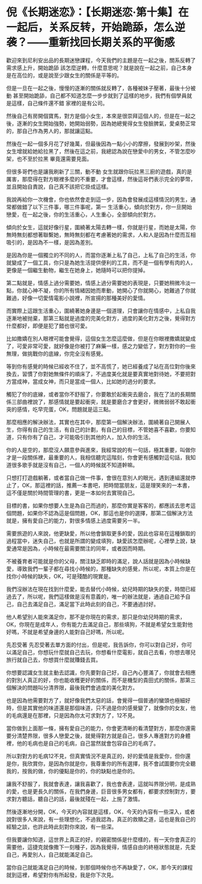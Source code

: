 # 倪《长期迷恋》：【长期迷恋·第十集】在一起后，关系反转，开始跪舔，怎么逆袭？——重新找回长期关系的平衡感

歡迎來到尼利安出品的長期迷戀課程，今天我們的主題是在一起之後，關系反轉了需求感上升，開始跪舔 該怎麼逆轉，什麼意思呢？就是說在一起之前，自己本身是在高位的，或是說至少跟女生的關係是平等的。

但是一旦在一起之後，慢慢的逐漸的關係就反轉了，各種被妹子壓著，最後十分被動 甚至開始跪舔，自己都不知道怎麼一步步就到了這樣的地步，我們有個學員就是這樣，自己條件還不錯 家裡的是有公司。

然後自己有房開個寶馬，對方是個小女生，本來是很崇拜這個人的，但是在一起之後，逐漸的女生開始強勢，她開始弱勢，因為她總覺得女生發臉脾氣，愛桌勢正常的，那自己作為男人的，那就讓這點。

然後在一起一個多月花了好幾萬，但最後因為一點小小的摩擦，發展到吵架，然後女生增就給她給拉黑了，然後在這之前，我總認為說在戀愛中的男女，不管怎麼吵架，也不至於拉黑 畢竟還需要見面。

但很多哥們也是讓我刷新了三關，動不動 女生就跟你玩拉黑三廚的遊戲，真的是厲害，那麼得在對方眼裡多麼的不重要，才會這樣，然後這哥們表示完全的夢幣，並且開始自責說，自己真不該把它掛成這樣。

我說再給你一次機會，你也依然會走到這一步，因為會發展成這樣情況的男生，通常都做錯了以下三件事，哪三件事呢，第一 生活重心，傾向於對方，你一旦開始戀愛，在一起之後，你的生活重心，人生重心，全部傾向於對方。

傾向於女生，這就好像行星，圍繞著太陽去轉一樣，你就是行星，而她是太陽，你無時無刻都想著聯繫她，無時無刻都在考慮著她的需求，人和人是因為什麼而互相吸引的，是因為不一樣，是因為差別。

是因為你是一個獨立的不同的人，而當你逐漸上私了自己，上私了自己的生活，你就變成了一個工具，你只是為她生活提供便利的工具，而不是一個有學有肉的人，更像是一個繼生動物，繼生在她身上，她隨時可以把你提掉。

第二點就是，情感上過分需要她，情感上過分需要她的表現是，只要她稍微冷淡一點，你就心神不凝，你的所有情緒因她而牽動，她開心了你就開心，她難過了你就難過，好像一切愛情電影小說裡，所宣揚的那種美好的愛情。

而實際上這跟生活重心，圍繞著她身邊是一個道理，只會讓你在情感中，上私自我逐漸地被抛棄，那第三點就是過度的完美化對方，過度的美化對方之後，覺得對方什麼都好，即便是犯了錯也很可愛。

比如撒嬌在別人眼裡可能會覺得，這個女生怎麼這麼做，但是在你眼裡撒嬌就變成了，可愛非常可愛，就好像是你被打了麻藥一樣，感之力變低了，對方對你的一些無理，做挑戰你的底線，你完全沒有感覺。

等到你有感覺的時候已經收不住了，並不高慌了，她已經養成了站在高位對你後來換去，習慣了你對她無條件的順床了，不過度美化就是要真實地對待她，不要把對方當成神，當成女神，而只是當成一個人，比如她的過分的要求。

觸犯了你的底線，或者當你不舒服了，你要敢於起衝突去磨合，我在了法的長期關係三部曲裡說了，那感情就是要起衝突，就是要磨合才會更好，微微弱弱不敢起衝突的感情，吃早完蛋，OK，問題就是這三點。

那麼相應的解決辦法，其實也在其中，那麼第一個解決辦法，圍繞著自己開展人生，你得有自己的生活，有自己的計劃，有自己的目標，不管她喜不喜歡，你要知道，只有你有了自己，才可能吸引到其他的人，加入你的生活。

你的人是空的，那麼沒人願意參與進來，我經常說的有一句話，極其重要，叫做你才是一段關係裡，最重要的人，我相信聽完這階刻，你會更有感觸對這句話，我知道很多歌手就是沒有自己，一個人的時候就不知道幹嘛。

只想打打遊戲躺著，或者當自己做一件事，會很在意別人的眼光，遇到連組還就停止了，OK，那這裡的話，推薦一本書吧，把時間當朋友，這是理笑來的一本書，這不僅是關於時間管理的書，更是一本如何去實現自己。

目標的書，如果你想要人生是為自己而過的，那麼你實是客客的，都應該去思考這個問題，如果你不認為這是個問題，OK，那這也是你的選擇，那第二個解決方法就是，擁有愛自己的能力，對很多情感上過度需要另一半。

需要旅遊的人來說，他更缺愛，所以他會鎖取更多的愛，因此也容易在這種鎖取的過程當中，迷失自己，也就是所謂的變成填狗，缺愛該怎麼辦呢，心裡學上說，缺愛通常是因為，小時候在最需要關注的同年，或者因而時期。

不被養育者可能就是你的父母，關注缺乏即時的滿足，說人話就是因為小時候缺愛，導致我們一輩子都在尋找小時候的，那種缺失的感覺，所以呢，本質上你是在找你小時候的缺失，OK，可是殘酷的現實是。

我們沒辦法在現在找到什麼愛，能去替代小時候，幼兒時期的缺失的愛，時間已經過去了，所以呢，我們這樣做是沒有意義的，唯一的辦法就是，通過自己給予自己，自己去滿足自己，滿足當下此時此刻的自己，不要通過討好。

他人希望別人能來滿足你，那不是你現在的需求，那只是你幼兒時期的需求，OK，你現在是成年人，你有能力去滿足自己，那些填狗，不就是希望女生能對他好嗎，不就是希望身邊的人能對自己好嗎，所以呢。

先忍受著 先忍受著去單方面的付出，但是呢，我告訴你，你可以對自己好，你可以滿足自己，你想玩什麼就自己去玩，你想看什麼電影，就自己去看，你想去哪兒旅行就自己去，你想買什麼就賺錢去買。

你想要認識女生就主動去認識，你先要對自己好，自己內心豐滿了，你就會去相應的對別人真正的好，你也能收穫更好的關係，而不是機型的貴田式的關係，那第三個解決的問題叫分清界限，最後我們會過度的美化對方。

也是因為他需要對方了，就好像我們太惡的話，會覺得一個普通的蠻頭也極細好時，但是其實他的味道還是那個味道，只不過是你的感覺變了，就像你的女友，他的毛病還是在那裡，只是因為你太可求對方了，12不見。

當你做到上面那一條，擁有愛自己的能力，你會更清晰的看清楚對方，那麼你還需要分清楚界限，很多人戀愛之後，就覺得對方就是自己，很多人專進對方的身體裡，他的毛病也是自己的毛病，自己當然就會包容自己的毛病了。

所以對對方的毛病12不見，但真實情況不是真正的，好的愛情是我愛你，但你還是你，我欣賞你，是因為你就是你，我尊重你的所有選擇，我不會試圖要你完全聽我的，按我的做，你的優點是你的，你的缺點也是你的。

讓我不舒服了，我就會表達，讓我喜歡了，我也會表達，這就叫界限分明，是成熟的愛，也是更長久的關係，在我們身邊，巨音很多男女都有，都要求控制對方，要求對方聽話，聽自己的話，最後就殘在一起，上施了激情。

然後逐漸地分開，OK，今天的內容就是這樣，OK，今天的內容有一些深入，或者說對很多人來說，有一些理想化，不過我認為，真正的救贖之道，這也是我自己的經驗之談，也許此時此刻對你來說，有一些深。

但我要讓你知道，這世界上真正的好，的親密關係是什麼樣的，有一天你會真正的需要他，這捷克就像撒下一刻種子，因為我覺得，情感自由的終極狀態就是，先愛自己，再愛別人，自己就能滿足自己。

當你自己就能滿足自己的時候，到那個時候你也不再缺愛了，OK，那今天的課程就到這裡，希望對你有所起發，我是你下次見。